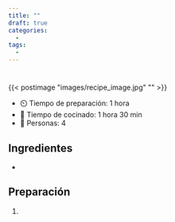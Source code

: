 ```yaml
---
title: ""
draft: true 
categories: 
  -  
tags: 
  -  
---
```


#  

{{< postimage "images/recipe_image.jpg" "" >}}


- ⏲️  Tiempo de preparación: 1 hora 
- 🍳 Tiempo de cocinado: 1 hora 30 min 
- 🍴 Personas: 4 

## Ingredientes

-

## Preparación

1. 

